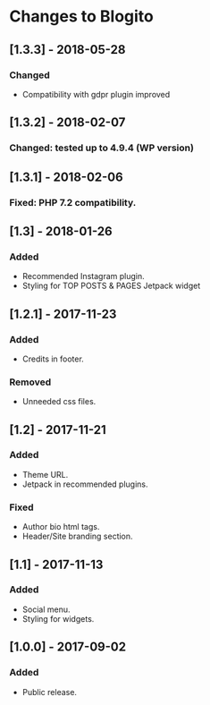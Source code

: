 # Changes to Blogito

## [1.3.3] - 2018-05-28

### Changed
- Compatibility with gdpr plugin improved

## [1.3.2] - 2018-02-07

### Changed: tested up to 4.9.4 (WP version)

## [1.3.1] - 2018-02-06

### Fixed: PHP 7.2 compatibility.

## [1.3] - 2018-01-26

### Added
- Recommended Instagram plugin.
- Styling for TOP POSTS & PAGES Jetpack widget

## [1.2.1] - 2017-11-23

### Added
- Credits in footer.
### Removed
- Unneeded css files.

## [1.2] - 2017-11-21

### Added
- Theme URL.
- Jetpack in recommended plugins.

### Fixed
- Author bio html tags.
- Header/Site branding section.

## [1.1] - 2017-11-13

### Added
- Social menu.
- Styling for widgets.


## [1.0.0] - 2017-09-02

### Added
- Public release.
